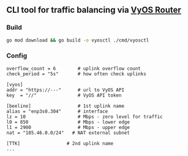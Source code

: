 ## CLI tool for traffic balancing via [VyOS Router](https://vyos.io/vyos-router)

### Build

```bash
go mod download && go build -o vyosctl ./cmd/vyosctl
```

### Config

```
overflow_count = 6        # uplink overflow count
check_period = "5s"       # how often check uplinks

[vyos]
addr = "https://---"      # url to VyOS API
key  = "//"               # VyOS API token

[beeline]                 # 1st uplink name
alias = "enp3s0.304"      # interface
lz = 10                   # Mbps - zero level for traffic
l0 = 850                  # Mbps - lower edge
l1 = 2900                 # Mbps - upper edge
nat = "185.46.0.0/24"   # NAT external subnet

[TTK]                 # 2nd uplink name
...
```
